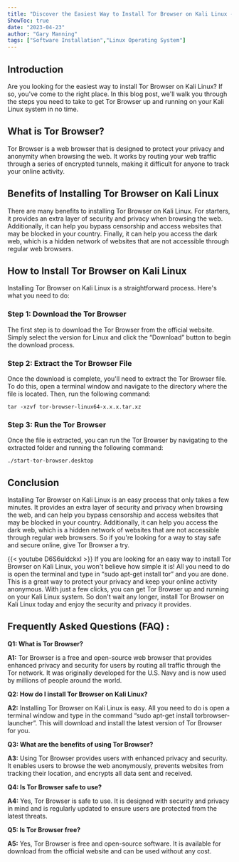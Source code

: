 ```yaml
---
title: "Discover the Easiest Way to Install Tor Browser on Kali Linux - You Won't Believe How Simple It Is!"
ShowToc: true 
date: "2023-04-23"
author: "Gary Manning" 
tags: ["Software Installation","Linux Operating System"]
---
```

## Introduction 
Are you looking for the easiest way to install Tor Browser on Kali Linux? If so, you've come to the right place. In this blog post, we'll walk you through the steps you need to take to get Tor Browser up and running on your Kali Linux system in no time. 

## What is Tor Browser?
Tor Browser is a web browser that is designed to protect your privacy and anonymity when browsing the web. It works by routing your web traffic through a series of encrypted tunnels, making it difficult for anyone to track your online activity. 

## Benefits of Installing Tor Browser on Kali Linux
There are many benefits to installing Tor Browser on Kali Linux. For starters, it provides an extra layer of security and privacy when browsing the web. Additionally, it can help you bypass censorship and access websites that may be blocked in your country. Finally, it can help you access the dark web, which is a hidden network of websites that are not accessible through regular web browsers. 

## How to Install Tor Browser on Kali Linux
Installing Tor Browser on Kali Linux is a straightforward process. Here's what you need to do:

### Step 1: Download the Tor Browser
The first step is to download the Tor Browser from the official website. Simply select the version for Linux and click the “Download” button to begin the download process. 

### Step 2: Extract the Tor Browser File
Once the download is complete, you'll need to extract the Tor Browser file. To do this, open a terminal window and navigate to the directory where the file is located. Then, run the following command: 
```
tar -xzvf tor-browser-linux64-x.x.x.tar.xz
```

### Step 3: Run the Tor Browser
Once the file is extracted, you can run the Tor Browser by navigating to the extracted folder and running the following command: 
```
./start-tor-browser.desktop
```

## Conclusion
Installing Tor Browser on Kali Linux is an easy process that only takes a few minutes. It provides an extra layer of security and privacy when browsing the web, and can help you bypass censorship and access websites that may be blocked in your country. Additionally, it can help you access the dark web, which is a hidden network of websites that are not accessible through regular web browsers. So if you're looking for a way to stay safe and secure online, give Tor Browser a try.

{{< youtube D6S6uldckxI >}} 
If you are looking for an easy way to install Tor Browser on Kali Linux, you won't believe how simple it is! All you need to do is open the terminal and type in “sudo apt-get install tor” and you are done. This is a great way to protect your privacy and keep your online activity anonymous. With just a few clicks, you can get Tor Browser up and running on your Kali Linux system. So don't wait any longer, install Tor Browser on Kali Linux today and enjoy the security and privacy it provides.

## Frequently Asked Questions (FAQ) :
**Q1: What is Tor Browser?**

**A1:** Tor Browser is a free and open-source web browser that provides enhanced privacy and security for users by routing all traffic through the Tor network. It was originally developed for the U.S. Navy and is now used by millions of people around the world.

**Q2: How do I install Tor Browser on Kali Linux?**

**A2:** Installing Tor Browser on Kali Linux is easy. All you need to do is open a terminal window and type in the command “sudo apt-get install torbrowser-launcher”. This will download and install the latest version of Tor Browser for you.

**Q3: What are the benefits of using Tor Browser?**

**A3:** Using Tor Browser provides users with enhanced privacy and security. It enables users to browse the web anonymously, prevents websites from tracking their location, and encrypts all data sent and received.

**Q4: Is Tor Browser safe to use?**

**A4:** Yes, Tor Browser is safe to use. It is designed with security and privacy in mind and is regularly updated to ensure users are protected from the latest threats.

**Q5: Is Tor Browser free?**

**A5:** Yes, Tor Browser is free and open-source software. It is available for download from the official website and can be used without any cost.





